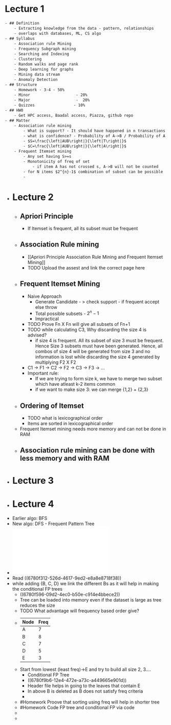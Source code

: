 # Lecture 1
	- ## Definition
		- Extracting knowledge from the data - pattern, relationships
		- overlaps with databases, ML, CS algo
	- ## Syllabus
		- Association rule Mining
		- Frequency Subgraph mining
		- Searching and Indexing
		- Clustering
		- Random walks and page rank
		- Deep learning for graphs
		- Mining data stream
		- Anomaly Detection
	- ## Structure
		- Homework - 3-4 - 50%
		- Minor                    - 20%
		- Major                    -  20%
		- Quizzes                 - 10%
	- ## HW0
		- Get HPC access, Baadal access, Piazza, github repo
	- ## Matter
		- Association rule mining
			- What is support? - It should have happened in n transactions
			- what is confidence? - Probability of A->B / Probability of A
			- $S=\frac{\left|AUB\right|}{\left|T\right|}$
			- $C=\frac{\left|AUB\right|}{\left|A\right|}$
		- Frequent Itemset mining
			- Any set having S>=s
			- Monotonicity of freq of set
				- if item A has not crossed s, A->B will not be counted
			- for N items $2^{n}-1$ combination of subset can be possible
			-
- # Lecture 2
	- ## Apriori Principle
		- If Itemset is frequent, all its subset must be frequent
	- ## Association Rule mining
		- [[Apriori Principle Association Rule Mining and Frequent Itemset Mining]]
		- TODO Upload the assest and link the correct page here
	- ## Frequent Itemset Mining
		- Naive Approach
			- Generate Candidate - > check support - if frequent accept else throw
			- Total possible subsets - $2^{n}-1$
			- Impractical
		- TODO Prove Fn X Fn will give all subsets of Fn+1
		- TODO while calculating C3, Why discarding the size 4 is advised?
			- if size 4 is frequent. All its subset of size 3 must be frequent. Hence Size 3 subsets must have been generated. Hence, all combos of size 4 will be generated from size 3 and no information is lost while discarding the size 4 generated by multiplying F2 X F2
		- C1 -> F1 -> C2 -> F2 -> C3 -> F3 -> ...
		- Important rule:
			- If we are trying to form size k, we have to merge two subset which have atleast k-2 items common
			- if we want to make size 3: we can merge {1,2} + {2,3}
	- ## Ordering of Itemset
		- TODO what is lexicographical order
		- Items are sorted in lexicographical order
	- Frequent Itemset mining needs more memory and can not be done in RAM
	- Association rule mining can be done with less memory and with RAM
		-
- # Lecture 3
- # Lecture 4
- Earlier algo: BFS
- New algo: DFS -  Frequent Pattern Tree
- ![Frequent Pattern Mining.pdf](../assets/Frequent_Pattern_Mining_1736504057586_0.pdf)
- Read ((6780f312-526d-4617-9ed2-e8a8e8718f38))
- while adding {B, C, D} we link the different Bs as it will help in making the conditional FP trees
	- ((6780f596-09d2-4ec0-b50e-c914e4bbece2))
	- Tree can be loaded into memory even if the dataset is large as tree reduces the size
	- TODO What advantage will frequency based order  give?
	- |**Node**|**Freq**|
	  | -------- | ------- |
	  | A  | 7   |
	  | B | 8     |
	  | C    | 7    |
	  |D|5|
	  |E|3|
	- Start from lowest (least freq)->E and try to build all size 2, 3....
		- Conditional FP Tree
		- ((6780f9b6-12e4-472e-a73c-a449665e901d))
		- Header file helps in going to the leaves that contain E
		- In above B is deleted as B does not satisfy freq criteria
		-
	- #Homework Proove that sorting using freq will help in shorter tree
	- #Homework Code FP tree and conditional FP via code
	-
	-